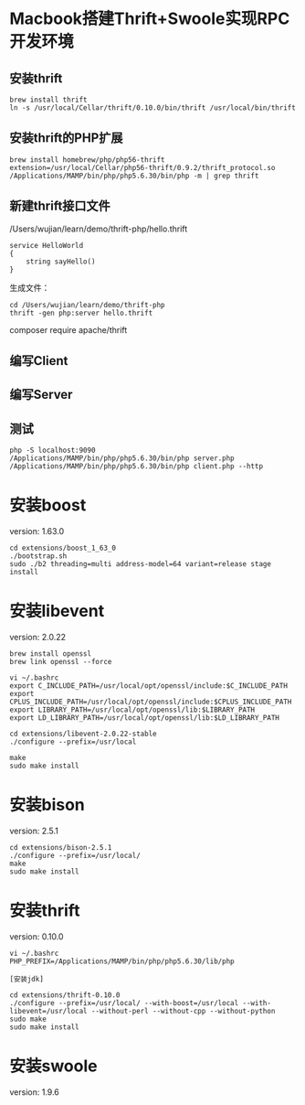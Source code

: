 # Macbook搭建Thrift+Swoole实现RPC开发环境

## 安装thrift

```
brew install thrift
ln -s /usr/local/Cellar/thrift/0.10.0/bin/thrift /usr/local/bin/thrift
```



## 安装thrift的PHP扩展

```
brew install homebrew/php/php56-thrift
extension=/usr/local/Cellar/php56-thrift/0.9.2/thrift_protocol.so
/Applications/MAMP/bin/php/php5.6.30/bin/php -m | grep thrift
```



## 新建thrift接口文件

/Users/wujian/learn/demo/thrift-php/hello.thrift

```
service HelloWorld
{
    string sayHello()
}
```

生成文件：

```
cd /Users/wujian/learn/demo/thrift-php
thrift -gen php:server hello.thrift
```



composer require apache/thrift



## 编写Client



## 编写Server



## 测试

```
php -S localhost:9090
/Applications/MAMP/bin/php/php5.6.30/bin/php server.php
/Applications/MAMP/bin/php/php5.6.30/bin/php client.php --http
```







# 安装boost

version: 1.63.0

```
cd extensions/boost_1_63_0
./bootstrap.sh
sudo ./b2 threading=multi address-model=64 variant=release stage install
```



# 安装libevent

version: 2.0.22

```
brew install openssl 
brew link openssl --force

vi ~/.bashrc
export C_INCLUDE_PATH=/usr/local/opt/openssl/include:$C_INCLUDE_PATH
export CPLUS_INCLUDE_PATH=/usr/local/opt/openssl/include:$CPLUS_INCLUDE_PATH
export LIBRARY_PATH=/usr/local/opt/openssl/lib:$LIBRARY_PATH
export LD_LIBRARY_PATH=/usr/local/opt/openssl/lib:$LD_LIBRARY_PATH

cd extensions/libevent-2.0.22-stable
./configure --prefix=/usr/local

make 
sudo make install
```



# 安装bison

version: 2.5.1

```
cd extensions/bison-2.5.1
./configure --prefix=/usr/local/
make
sudo make install
```



# 安装thrift

version: 0.10.0

```
vi ~/.bashrc
PHP_PREFIX=/Applications/MAMP/bin/php/php5.6.30/lib/php

[安装jdk]

cd extensions/thrift-0.10.0
./configure --prefix=/usr/local/ --with-boost=/usr/local --with-libevent=/usr/local --without-perl --without-cpp --without-python
sudo make
sudo make install
```



# 安装swoole

version: 1.9.6

```

```























